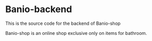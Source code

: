 # Banio-backend

This is the source code for the backend of Banio-shop

Banio-shop is an online shop exclusive only on items for bathroom.
